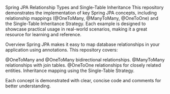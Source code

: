 Spring JPA Relationship Types and Single-Table Inheritance
This repository demonstrates the implementation of key Spring JPA concepts, including relationship mappings (@OneToMany, @ManyToMany, @OneToOne) and the Single-Table Inheritance Strategy. Each example is designed to showcase practical usage in real-world scenarios, making it a great resource for learning and reference.

Overview
Spring JPA makes it easy to map database relationships in your application using annotations. This repository covers:

@OneToMany and @OneToMany bidirectional relationships.
@ManyToMany relationships with join tables.
@OneToOne relationships for closely related entities.
Inheritance mapping using the Single-Table Strategy.

Each concept is demonstrated with clear, concise code and comments for better understanding.
